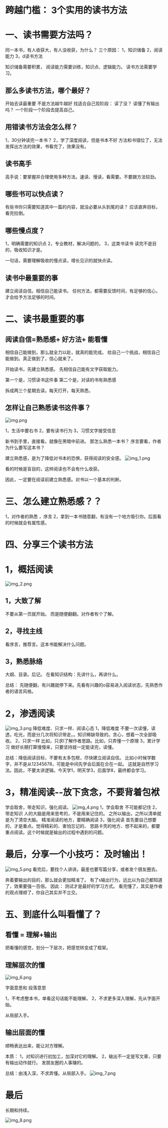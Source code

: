 # 跨越门槛： 3个实用的读书方法

# 一、读书需要方法吗？

同一本书，有人收获大，有人没收获，为什么？ 三个原因： 1，知识储备 2，阅读能力 3，d读书方法

知识储备需要积累， 阅读能力需要训练，知识点、逻辑能力。 读书方法需要学习。

## 那么多读书方法，哪个最好？

开始去读最重要 不是方法越牛越好 找适合自己现阶段： 读了没？ 读懂了有输出吗？ 一个阶段一个阶段去提高自己。

## 用错读书方法会怎么样？

1，30分钟读完一本书？ 2，学了深度阅读，但是书本不好 方法和书错位了，无法发挥出方法的效果，书看完了，效果没有。

## 读书高手

高手说：要掌握并合理使用多种方法。速读、慢读，看需要。不要跟方法较劲。

## 哪些书可以快点读？

有些书你只需要知道其中一篇的内容，就没必要从头到尾的读？ 应该直奔目标，看完拉倒。

## 哪些慢点度？

1，明确需要的知识点 2，专业教材，解决问题的， 3，这类书读书 读完不是目的，吸收知识才是。

一句话，需要理解吸收的慢点读，增长见识的就快点读。

## 读书中最重要的事

建立阅读自信。相信自己能读书。 任何方法，都需要反馈时间，有足够的信心，才会给予方法足够的时间。

# 二、读书最重要的事

## 阅读自信=熟悉感+ 好方法+ 能看懂

相信自己能做到，那么就全力以赴，就真的能完成。 给自己一个挑战，相信自己能做到。真正做到了，信心就来了。

开始读书，先建立熟悉感。 先相信自己能有文字获取能力。

第一个是，习惯读书这件事 第二个是，对读的书有熟悉感

拆成两三个星期去读。每天打开，每天熟悉。

## 怎样让自己熟悉读书这件事？

![img.png](img.png)

1，生活中要右书 2，要有读书行为 3，习惯文字接受信息

新书到手里，直接看。就像在黑暗中前进。 那怎么熟悉一本书？ 序言要看，作者为什么要写这本书？

建立熟悉感，是为了降低对书本的恐惧，获得阅读的安全感。
![img_1.png](img_1.png)

看的时候是盲目的，这样阅读也不会有什么收获。

因此，一定要在阅读前建立熟悉感。对书以一个基本的判断。

# 三、怎么建立熟悉感？？

1，对作者的熟悉 ，序言 2，拿到一本书随意翻，有没有一个地方吸引你。后面看的时候就会有属性感。

# 四、分享三个读书方法

# 1，概括阅读

![img_2.png](img_2.png)

## 1，大致了解

不要从第一页就开始。 而是随便翻翻。对作者有个了解。

## 2，寻找主线

看序言，推荐言。这本书能解决什么问题。

## 3，熟悉脉络

大纲、目录。后记。 在看知识结构：先讲什么，再讲什么。

总结： 先随便翻，有兴趣就停下来。先看有兴趣的o容易进入阅读状态，先熟悉作者的语言风格。

# 2，渗透阅读

![img_3.png](img_3.png)
降低难度、只求一样、阅读心态 1，降低难度 不要一次读懂，读透，吃光，而是分几次将知识带走。。知识稀缺导致的。贪心，想着一次全部吸收。 2，只求一样 比如，只求l了解作者思路。比如，只弄懂一个原理
3，累计学习 做好长期打算慢慢来，只要坚持就一定能读完，读懂。

总结：降低阅读目标，不要有太多包袱，尽快建立阅读自信。 比如小时候学数字，并不是从12345678，可能是中间先学会后面在合在一起。
这就是自然学习法。因此，不要太讲逻辑。今天学1，明天学3，后面学8，最终都会学习。

# 3，精准阅读--放下贪念，不要背着包袱

学会取舍，带走知识，强化阅读。
![img_4.png](img_4.png)
1，学会取舍 不可能都记住 2，带走知识 人的大脑是用来思考的，不是用来记住的。 之所以输出，之所以清单就是为了清空大脑。 精准阅读的地方，要精确阅读 3，强化阅读
首先要自己想要的，才是重点。觉得精彩的、害怕忘记的、 思路卡壳的地方、想不起来的，都要重点阅读。这个时候就是输出的过程中遇到的问题。

# 最后，分享一个小技巧： 及时输出！

![img_5.png](img_5.png)
看完后，要找个人讲讲。最差也要写篇分享，或者发个朋友圈去。

奔着要输出的目的，那么就会更加精准了。 有了s输出行为，远比以为自己都知道了，效果要强一百倍。 因此： 测试才是最好的学习方式。 看完懂了，其实是作者的观点理顺了，你自己其实并不立交。

# 五、到底什么叫看懂了？

## 看懂 = 理解+输出

把看懂的感觉，划分一下层次，把感觉转变成了框架。

## 理解层次的懂

![img_6.png](img_6.png)

字面意思和 段落意思

1，不考虑整本书，单看这句话能不能理解。 2，不求更多深入理解，先从字面开始。

从局部入手。

## 输出层面的懂

顺畅表达出来，能让对方理解。

本质： 1，对知识进行初加工，加深对它的理解。 2，输出不一定是写文章，只要有输出动作就行。 发朋友圈的人事赚的。

总结：由浅入深，不求弄懂。从局部入手。
![img_7.png](img_7.png)

# 最后

长期和持续。

![img_8.png](img_8.png)







